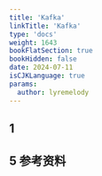 ```yaml
---
title: 'Kafka'
linkTitle: 'Kafka'
type: 'docs'
weight: 1643
bookFlatSection: true
bookHidden: false
date: 2024-07-11
isCJKLanguage: true
params:
  author: lyremelody
---
```


## 1 

## 5 参考资料
